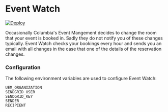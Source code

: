 
# Event Watch

[![Deploy](https://www.herokucdn.com/deploy/button.png)](https://heroku.com/deploy)



Occasionally Columbia's Event Mangement decides to change the room that your event is booked in.
Sadly they do not notify you of these changes typically.
Event Watch checks your bookings every hour and sends you an email with all changes in the case that one of the details of the reservation changes.


### Configuration

The following environment variables are used to configure Event Watch:

```
UEM_ORGANIZATION
SENDGRID_USER
SENDGRID_KEY
SENDER
RECIPIENT
```


